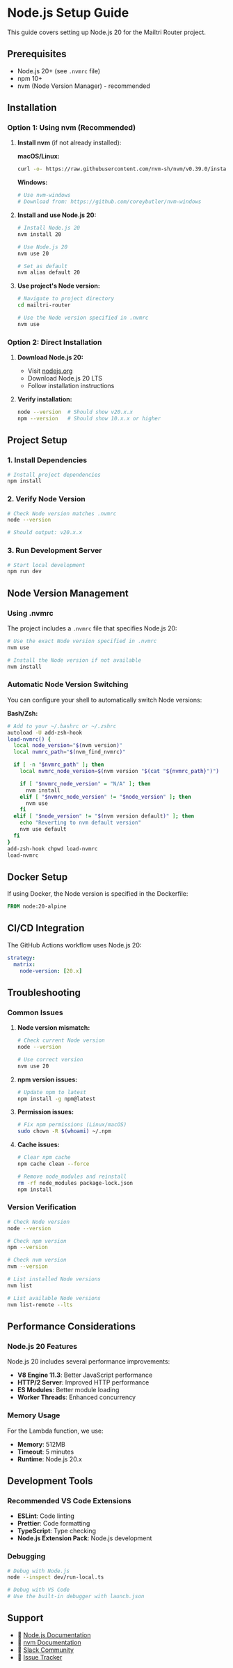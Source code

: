 # Node.js Setup Guide

This guide covers setting up Node.js 20 for the Mailtri Router project.

## Prerequisites

- Node.js 20+ (see `.nvmrc` file)
- npm 10+
- nvm (Node Version Manager) - recommended

## Installation

### Option 1: Using nvm (Recommended)

1. **Install nvm** (if not already installed):

   **macOS/Linux:**
   ```bash
   curl -o- https://raw.githubusercontent.com/nvm-sh/nvm/v0.39.0/install.sh | bash
   ```

   **Windows:**
   ```bash
   # Use nvm-windows
   # Download from: https://github.com/coreybutler/nvm-windows
   ```

2. **Install and use Node.js 20:**
   ```bash
   # Install Node.js 20
   nvm install 20
   
   # Use Node.js 20
   nvm use 20
   
   # Set as default
   nvm alias default 20
   ```

3. **Use project's Node version:**
   ```bash
   # Navigate to project directory
   cd mailtri-router
   
   # Use the Node version specified in .nvmrc
   nvm use
   ```

### Option 2: Direct Installation

1. **Download Node.js 20:**
   - Visit [nodejs.org](https://nodejs.org/)
   - Download Node.js 20 LTS
   - Follow installation instructions

2. **Verify installation:**
   ```bash
   node --version  # Should show v20.x.x
   npm --version   # Should show 10.x.x or higher
   ```

## Project Setup

### 1. Install Dependencies

```bash
# Install project dependencies
npm install
```

### 2. Verify Node Version

```bash
# Check Node version matches .nvmrc
node --version

# Should output: v20.x.x
```

### 3. Run Development Server

```bash
# Start local development
npm run dev
```

## Node Version Management

### Using .nvmrc

The project includes a `.nvmrc` file that specifies Node.js 20:

```bash
# Use the exact Node version specified in .nvmrc
nvm use

# Install the Node version if not available
nvm install
```

### Automatic Node Version Switching

You can configure your shell to automatically switch Node versions:

**Bash/Zsh:**
```bash
# Add to your ~/.bashrc or ~/.zshrc
autoload -U add-zsh-hook
load-nvmrc() {
  local node_version="$(nvm version)"
  local nvmrc_path="$(nvm_find_nvmrc)"

  if [ -n "$nvmrc_path" ]; then
    local nvmrc_node_version=$(nvm version "$(cat "${nvmrc_path}")")

    if [ "$nvmrc_node_version" = "N/A" ]; then
      nvm install
    elif [ "$nvmrc_node_version" != "$node_version" ]; then
      nvm use
    fi
  elif [ "$node_version" != "$(nvm version default)" ]; then
    echo "Reverting to nvm default version"
    nvm use default
  fi
}
add-zsh-hook chpwd load-nvmrc
load-nvmrc
```

## Docker Setup

If using Docker, the Node version is specified in the Dockerfile:

```dockerfile
FROM node:20-alpine
```

## CI/CD Integration

The GitHub Actions workflow uses Node.js 20:

```yaml
strategy:
  matrix:
    node-version: [20.x]
```

## Troubleshooting

### Common Issues

1. **Node version mismatch:**
   ```bash
   # Check current Node version
   node --version
   
   # Use correct version
   nvm use 20
   ```

2. **npm version issues:**
   ```bash
   # Update npm to latest
   npm install -g npm@latest
   ```

3. **Permission issues:**
   ```bash
   # Fix npm permissions (Linux/macOS)
   sudo chown -R $(whoami) ~/.npm
   ```

4. **Cache issues:**
   ```bash
   # Clear npm cache
   npm cache clean --force
   
   # Remove node_modules and reinstall
   rm -rf node_modules package-lock.json
   npm install
   ```

### Version Verification

```bash
# Check Node version
node --version

# Check npm version
npm --version

# Check nvm version
nvm --version

# List installed Node versions
nvm list

# List available Node versions
nvm list-remote --lts
```

## Performance Considerations

### Node.js 20 Features

Node.js 20 includes several performance improvements:

- **V8 Engine 11.3**: Better JavaScript performance
- **HTTP/2 Server**: Improved HTTP performance
- **ES Modules**: Better module loading
- **Worker Threads**: Enhanced concurrency

### Memory Usage

For the Lambda function, we use:
- **Memory**: 512MB
- **Timeout**: 5 minutes
- **Runtime**: Node.js 20.x

## Development Tools

### Recommended VS Code Extensions

- **ESLint**: Code linting
- **Prettier**: Code formatting
- **TypeScript**: Type checking
- **Node.js Extension Pack**: Node.js development

### Debugging

```bash
# Debug with Node.js
node --inspect dev/run-local.ts

# Debug with VS Code
# Use the built-in debugger with launch.json
```

## Support

- 📖 [Node.js Documentation](https://nodejs.org/docs/)
- 📖 [nvm Documentation](https://github.com/nvm-sh/nvm)
- 💬 [Slack Community](https://slack.mailtri.com)
- 🐛 [Issue Tracker](https://github.com/mailtri/router/issues)
